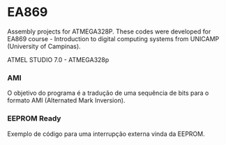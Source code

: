 # EA869
Assembly projects for ATMEGA328P. These codes were developed for EA869 course - Introduction to digital computing systems from UNICAMP (University of Campinas).

ATMEL STUDIO 7.0 - ATMEGA328p

<h3>AMI</h3>
O objetivo do programa é a tradução de uma sequência de bits para o formato AMI (Alternated Mark Inversion).

<h3>EEPROM Ready</h3>

Exemplo de código para uma interrupção externa vinda da EEPROM.
